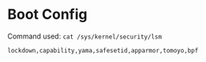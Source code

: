 # Boot Config

Command used: `cat /sys/kernel/security/lsm`
```
lockdown,capability,yama,safesetid,apparmor,tomoyo,bpf
```
